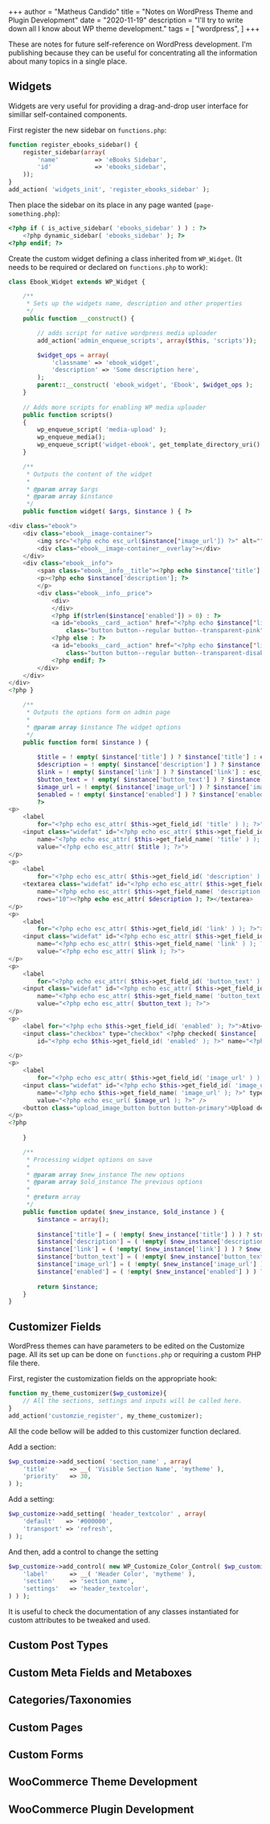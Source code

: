 +++
author = "Matheus Candido"
title = "Notes on WordPress Theme and Plugin Development"
date = "2020-11-19"
description = "I'll try to write down all I know about WP theme development."
tags = [
    "wordpress",
]
+++

These are notes for future self-reference on WordPress development. I'm publishing because they can be useful for concentrating all the information about many topics in a single place.

## Widgets

Widgets are very useful for providing a drag-and-drop user interface for simillar self-contained components. 

First register the new sidebar on `functions.php`:
```php
function register_ebooks_sidebar() {
	register_sidebar(array(
		'name'          => 'eBooks Sidebar',
		'id'            => 'ebooks_sidebar',
	));
}
add_action( 'widgets_init', 'register_ebooks_sidebar' );
```

Then place the sidebar on its place in any page wanted (`page-something.php`):
```php
<?php if ( is_active_sidebar( 'ebooks_sidebar' ) ) : ?>
    <?php dynamic_sidebar( 'ebooks_sidebar' ); ?>
<?php endif; ?>
```

Create the custom widget defining a class inherited from `WP_Widget`. (It needs to be required or declared on `functions.php` to work):
```php
class Ebook_Widget extends WP_Widget {

	/**
	 * Sets up the widgets name, description and other properties
	 */
	public function __construct() {

        // adds script for native wordpress media uploader
        add_action('admin_enqueue_scripts', array($this, 'scripts'));

		$widget_ops = array( 
			'classname' => 'ebook_widget',
			'description' => 'Some description here',
		);
		parent::__construct( 'ebook_widget', 'Ebook', $widget_ops );
    }
    
    // Adds more scripts for enabling WP media uploader
    public function scripts()
    {
        wp_enqueue_script( 'media-upload' );
        wp_enqueue_media();
        wp_enqueue_script('widget-ebook', get_template_directory_uri() . '/js/ebook-widget.js', array('jquery'));
    }

	/**
	 * Outputs the content of the widget
	 *
	 * @param array $args
	 * @param array $instance
	 */
    public function widget( $args, $instance ) { ?>

<div class="ebook">
    <div class="ebook__image-container">
        <img src="<?php echo esc_url($instance['image_url']) ?>" alt="">
        <div class="ebook__image-container__overlay"></div>
    </div>
    <div class="ebook__info">
        <span class="ebook__info__title"><?php echo $instance['title'] ?></span>
        <p><?php echo $instance['description']; ?>
        </p>
        <div class="ebook__info__price">
            <div>
            </div>
            <?php if(strlen($instance['enabled']) > 0) : ?>
            <a id="ebooks__card__action" href="<?php echo $instance['link'] ?>"
                class="button button--regular button--transparent-pink"><?php echo $instance['button_text'] ?></a>
            <?php else : ?>
            <a id="ebooks__card__action" href="<?php echo $instance['link'] ?>"
                class="button button--regular button--transparent-disabled"><?php echo $instance['button_text'] ?></a>
            <?php endif; ?>
        </div>
    </div>
</div>
<?php }

	/**
	 * Outputs the options form on admin page
	 *
	 * @param array $instance The widget options
	 */
	public function form( $instance ) {
 
        $title = ! empty( $instance['title'] ) ? $instance['title'] : esc_html__( '', 'text_domain' );
        $description = ! empty( $instance['description'] ) ? $instance['description'] : esc_html__( '', 'text_domain' );
        $link = ! empty( $instance['link'] ) ? $instance['link'] : esc_html__( '', 'text_domain' );
        $button_text = ! empty( $instance['button_text'] ) ? $instance['button_text'] : esc_html__( '', 'text_domain' );
        $image_url = ! empty( $instance['image_url'] ) ? $instance['image_url'] : esc_html__( '', 'text_domain' );
        $enabled = ! empty( $instance['enabled'] ) ? $instance['enabled'] : esc_html__( '', 'text_domain' );
        ?>
<p>
    <label
        for="<?php echo esc_attr( $this->get_field_id( 'title' ) ); ?>"><?php echo esc_html__( 'Título:', 'text_domain' ); ?></label>
    <input class="widefat" id="<?php echo esc_attr( $this->get_field_id( 'title' ) ); ?>"
        name="<?php echo esc_attr( $this->get_field_name( 'title' ) ); ?>" type="text"
        value="<?php echo esc_attr( $title ); ?>">
</p>
<p>
    <label
        for="<?php echo esc_attr( $this->get_field_id( 'description' ) ); ?>"><?php echo esc_html__( 'Descrição:', 'text_domain' ); ?></label>
    <textarea class="widefat" id="<?php echo esc_attr( $this->get_field_id( 'description' ) ); ?>"
        name="<?php echo esc_attr( $this->get_field_name( 'description' ) ); ?>" type="text" cols="30"
        rows="10"><?php echo esc_attr( $description ); ?></textarea>
</p>
<p>
    <label
        for="<?php echo esc_attr( $this->get_field_id( 'link' ) ); ?>"><?php echo esc_html__( 'Link do Botão:', 'text_domain' ); ?></label>
    <input class="widefat" id="<?php echo esc_attr( $this->get_field_id( 'link' ) ); ?>"
        name="<?php echo esc_attr( $this->get_field_name( 'link' ) ); ?>" type="text"
        value="<?php echo esc_attr( $link ); ?>">
</p>
<p>
    <label
        for="<?php echo esc_attr( $this->get_field_id( 'button_text' ) ); ?>"><?php echo esc_html__( 'Texto do Botão:', 'text_domain' ); ?></label>
    <input class="widefat" id="<?php echo esc_attr( $this->get_field_id( 'button_text' ) ); ?>"
        name="<?php echo esc_attr( $this->get_field_name( 'button_text' ) ); ?>" type="text"
        value="<?php echo esc_attr( $button_text ); ?>">
</p>
<p>
    <label for="<?php echo $this->get_field_id( 'enabled' ); ?>">Ativo</label>
    <input class="checkbox" type="checkbox" <?php checked( $instance[ 'enabled' ], 'on' ); ?>
        id="<?php echo $this->get_field_id( 'enabled' ); ?>" name="<?php echo $this->get_field_name( 'enabled' ); ?>" />

</p>
<p>
    <label
        for="<?php echo esc_attr( $this->get_field_id( 'image_url' ) ); ?>"><?php echo esc_html__( 'Imagem:', 'text_domain' ); ?></label>
    <input class="widefat" id="<?php echo $this->get_field_id( 'image_url' ); ?>"
        name="<?php echo $this->get_field_name( 'image_url' ); ?>" type="text"
        value="<?php echo esc_url( $image_url ); ?>" />
    <button class="upload_image_button button button-primary">Upload de Imagem</button>
</p>
<?php
 
    }

	/**
	 * Processing widget options on save
	 *
	 * @param array $new_instance The new options
	 * @param array $old_instance The previous options
	 *
	 * @return array
	 */
	public function update( $new_instance, $old_instance ) {
		$instance = array();
 
        $instance['title'] = ( !empty( $new_instance['title'] ) ) ? strip_tags( $new_instance['title'] ) : '';
        $instance['description'] = ( !empty( $new_instance['description'] ) ) ? $new_instance['description'] : '';
        $instance['link'] = ( !empty( $new_instance['link'] ) ) ? $new_instance['link'] : '';
        $instance['button_text'] = ( !empty( $new_instance['button_text'] ) ) ? $new_instance['button_text'] : '';
        $instance['image_url'] = ( !empty( $new_instance['image_url'] ) ) ? $new_instance['image_url'] : '';
        $instance['enabled'] = ( !empty( $new_instance['enabled'] ) ) ? $new_instance['enabled'] : '';
 
        return $instance;
	}
}

```

## Customizer Fields

WordPress themes can have parameters to be edited on the Customize page. All its set up can be done on `functions.php` or requiring a custom PHP file there.

First, register the customization fields on the appropriate hook:
```php
function my_theme_customizer($wp_customize){
    // All the sections, settings and inputs will be called here.
}
add_action('customzie_register', my_theme_customizer);
```

All the code bellow will be added to this customizer function declared.

Add a section:
```php
$wp_customize->add_section( 'section_name' , array(
    'title'      => __( 'Visible Section Name', 'mytheme' ),
    'priority'   => 30,
) );
```

Add a setting:
```php
$wp_customize->add_setting( 'header_textcolor' , array(
    'default'   => '#000000',
    'transport' => 'refresh',
) );
```

And then, add a control to change the setting
```php
$wp_customize->add_control( new WP_Customize_Color_Control( $wp_customize, 'header_textcolor', array(
	'label'      => __( 'Header Color', 'mytheme' ),
	'section'    => 'section_name',
	'settings'   => 'header_textcolor',
) ) );
```
It is useful to check the documentation of any classes instantiated for custom attributes to be tweaked and used.

## Custom Post Types

## Custom Meta Fields and Metaboxes

## Categories/Taxonomies

## Custom Pages

## Custom Forms

## WooCommerce Theme Development

## WooCommerce Plugin Development